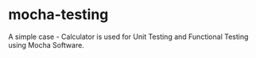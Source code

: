 # mocha-testing
A simple case - Calculator is used for Unit Testing and Functional Testing using Mocha Software.  
